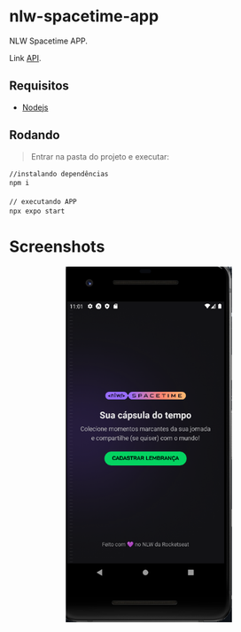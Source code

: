 # nlw-spacetime-app
NLW Spacetime APP.

Link [API](https://github.com/karenyov/nlw-spacetime-api).


## Requisitos
- [Nodejs](https://nodejs.org/en/download/)


## Rodando
> Entrar na pasta do projeto e executar: 

```sh 
//instalando dependências 
npm i 

// executando APP
npx expo start
```

# Screenshots
<p align="center">
  <img src="https://github.com/karenyov/nlw-spacetime-app/blob/main/app.png" width="300">
</p>

